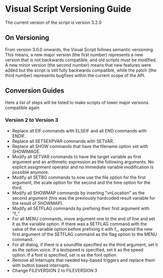 # Visual Script Versioning Guide
The current version of the script is version 3.2.0
## On Versioning
From version 3.0.0 onwards, the Visual Script follows semantic versioning. This means, a new major version (the first number) represents a new version that is not backwards compatible, and old scripts must be modified. A new minor version (the second number) means that new features were added but the script is still fully backwards compatible, while the patch (the third number) represents bugfixes within the current scope of the API.
## Conversion Guides
Here a list of steps will be listed to make scripts of lower major versions compatible again
### Version 2 to Version 3
- Replace all EIF commands with ELSEIF and all END commands with ENDIF.
- Replace all SETSEXPVAR commands with SETVAR.
- Replace all SHOW commands that have the filename option set with SHOWIMAGE.
- Modify all SETVAR commands to have the target variable as first argument and an arithmetic expression as the following arguments. No explicit assignment operator and no immediate variable modification is possible anymore.
- Modify all SETBG commands to now use the file option for the first argument, the scale option for the second and the time option for the third.
- Modify all SHOWMAP commands by inserting "vnLocation" as the second argument (this was the previously hardcoded result variable for the result of SHOWMAP).
- Modify all SETFLAG commands by prefixing their first argument with "f_"
- For all MENU commands, move argument one to the end of line and set it as the variable option. If there was a SETFLAG command with the value of the variable option before prefixing it with f_, append the new first argument of the SETFLAG command as the flag option to the MENU command.
- For all dialog, if there is a soundfile specified as the third argument, set it as the option voice. If a textspeed is specified, set it as the speed option. If a font is specified, set is as the font option.
- Remove all Interrupts that needed key-based triggers and replace them with button based interrupts.
- Change FILEVERSION 2 to FILEVERSION 3
